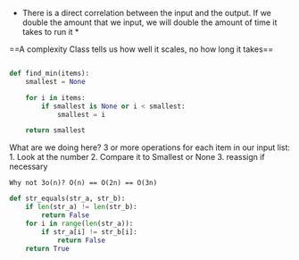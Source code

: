 * There is a direct correlation between the input and the output.  If we double the amount that we input, we will double the amount of time it takes to run it *

==A complexity Class tells us how well it scales, no how long it takes== 


```python

def find_min(items):
	smallest = None

	for i in items:
		if smallest is None or i < smallest:
			smallest = i

	return smallest

```

What are we doing here? 
3 or more operations for each item in our input list: 
	1. Look at the number
	2. Compare it to Smallest or None
	3. reassign if necessary

	Why not 3o(n)? O(n) == O(2n) == O(3n) 



```Python
def str_equals(str_a, str_b):
	if len(str_a) != len(str_b):
		return False
	for i in range(len(str_a)):
		if str_a[i] != str_b[i]:
			return False
	return True

```

